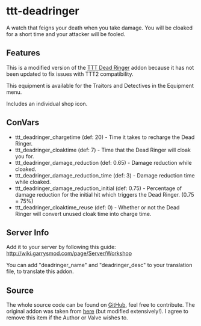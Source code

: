 # ttt-deadringer

A watch that feigns your death when you take damage. You will be cloaked for a short time and your attacker will be fooled.

## Features

This is a modified version of the [TTT Dead Ringer](https://steamcommunity.com/sharedfiles/filedetails/?id=810154456) addon because it has not been updated to fix issues with TTT2 compatibility.

This equipment is available for the Traitors and Detectives in the Equipment menu.

Includes an individual shop icon.

## ConVars

- ttt_deadringer_chargetime (def: 20) - Time it takes to recharge the Dead Ringer.
- ttt_deadringer_cloaktime (def: 7) - Time that the Dead Ringer will cloak you for.
- ttt_deadringer_damage_reduction (def: 0.65) - Damage reduction while cloaked.
- ttt_deadringer_damage_reduction_time (def: 3) - Damage reduction time while cloaked.
- ttt_deadringer_damage_reduction_initial (def: 0.75) - Percentage of damage reduction for the initial hit which triggers the Dead Ringer. (0.75 = 75%)
- ttt_deadringer_cloaktime_reuse (def: 0) - Whether or not the Dead Ringer will convert unused cloak time into charge time.

## Server Info

Add it to your server by following this guide: http://wiki.garrysmod.com/page/Server/Workshop

You can add "deadringer_name" and "deadringer_desc" to your translation file, to translate this addon.

## Source

The whole source code can be found on [GitHub](https://github.com/gmod-workshop/ttt-deadringer), feel free to contribute. The original addon was taken from [here](https://steamcommunity.com/sharedfiles/filedetails/?id=810154456) (but modified extensively!). I agree to remove this item if the Author or Valve wishes to.
